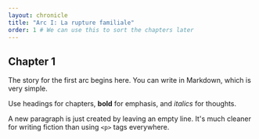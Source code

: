 ```yaml
---
layout: chronicle
title: "Arc I: La rupture familiale"
order: 1 # We can use this to sort the chapters later
---
```


## Chapter 1

The story for the first arc begins here. You can write in Markdown, which is very simple.

Use headings for chapters, **bold** for emphasis, and *italics* for thoughts.

A new paragraph is just created by leaving an empty line. It's much cleaner for writing fiction than using `<p>` tags everywhere.